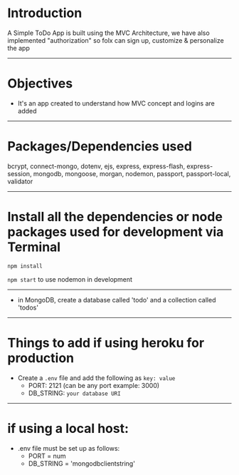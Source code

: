 # Introduction

A Simple ToDo App is built using the MVC Architecture, we have also implemented "authorization" so folx can sign up, customize & personalize the app 

---

# Objectives

- It's an app created to understand how MVC concept and logins are added

---


# Packages/Dependencies used 

bcrypt, connect-mongo, dotenv, ejs, express, express-flash, express-session, mongodb, mongoose, morgan, nodemon, passport, passport-local, validator

---

# Install all the dependencies or node packages used for development via Terminal

`npm install` 

`npm start` to use nodemon in development

---

- in MongoDB, create a database called 'todo' and a collection called 'todos'

---

# Things to add if using heroku for production

- Create a `.env` file and add the following as `key: value` 
  - PORT: 2121 (can be any port example: 3000) 
  - DB_STRING: `your database URI` 
 ---

 # if using a local host:
- .env file must be set up as follows:
  - PORT = num
  - DB_STRING = 'mongodbclientstring'


